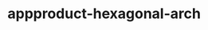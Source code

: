  # appproduct-hexagonal-arch                 
            
         
                      
      
           
             
         
                 
   
    
   
 
